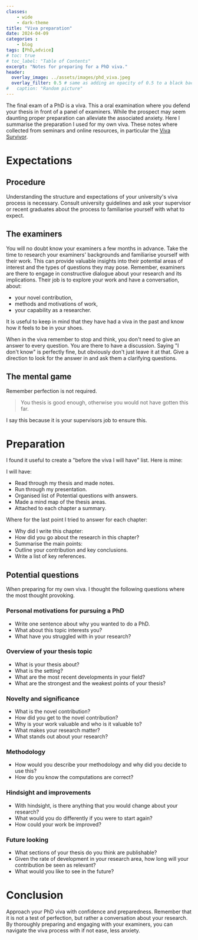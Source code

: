 ```yaml
---
classes: 
    - wide
    - dark-theme
title: "Viva preparation"
date: 2024-04-09
categories :
    - blog
tags: [PhD,advice]
# toc: true
# toc_label: "Table of Contents"
excerpt: "Notes for preparing for a PhD viva."
header:
  overlay_image: ../assets/images/phd_viva.jpeg
  overlay_filter: 0.5 # same as adding an opacity of 0.5 to a black background
#   caption: "Random picture"
---
```


The final exam of a PhD is a viva. This a oral examination where you defend your thesis in front of a panel of examiners. While the prospect may seem daunting proper preparation can alleviate the associated anxiety. Here I summarise the preparation I used for my own viva. These notes where collected from seminars and online resources, in particular the [Viva Survivor](http://www.nathanryder.co.uk/courses/viva-survivor/).

# Expectations

## Procedure

Understanding the structure and expectations of your university's viva process is necessary. Consult university guidelines and ask your supervisor or recent graduates about the process to familiarise yourself with what to expect. 

## The examiners

You will no doubt know your examiners a few months in advance. Take the time to research your examiners' backgrounds and familiarise yourself with their work. This can provide valuable insights into their potential areas of interest and the types of questions they may pose. Remember, examiners are there to engage in constructive dialogue about your research and its implications. Their job is to explore your work and have a conversation, about:

- your novel contribution,
- methods and motivations of work,
- your capability as a researcher.

It is useful to keep in mind that they have had a viva in the past and know how it feels to be in your shoes.

When in the viva remember to stop and think, you don't need to give an answer to every question. You are there to have a discussion. Saying "I don't know" is perfectly fine, but obviously don't just leave it at that. Give a direction to look for the answer in and ask them a clarifying questions.

## The mental game

Remember perfection is not required. 

> You thesis is good enough, otherwise you would not have gotten this far. 

I say this because it is your supervisors job to ensure this.
# Preparation

I found it useful to create a "before the viva I will have" list. Here is mine:

I will have:
- Read through my thesis and made notes.
- Run through my presentation.
- Organised list of Potential questions with answers.
- Made a mind map of the thesis areas.
- Attached to each chapter a summary.

Where for the last point I tried to answer for each chapter:

- Why did I write this chapter:
- How did you go about the research in this chapter? 
- Summarise the main points:
- Outline your contribution and key conclusions.
- Write a list of key references.

## Potential questions

When preparing for my own viva. I thought the following questions where the most thought provoking.

### Personal motivations for pursuing a PhD

- Write one sentence about why you wanted to do a PhD.
- What about this topic interests you?
- What have you struggled with in your research?

### Overview of your thesis topic

- What is your thesis about? 
- What is the setting?
- What are the most recent developments in your field? 
- What are the strongest and the weakest points of your thesis?

### Novelty and significance

- What is the novel contribution? 
- How did you get to the novel contribution?
- Why is your work valuable and who is it valuable to? 
- What makes your research matter?
- What stands out about your research?

### Methodology

- How would you describe your methodology and why did you decide to use this?
- How do you know the computations are correct?

### Hindsight and improvements

- With hindsight, is there anything that you would change about your research?
- What would you do differently if you were to start again?
- How could your work be improved?

### Future looking

- What sections of your thesis do you think are publishable?
- Given the rate of development in your research area, how long will your contribution be seen as relevant?
- What would you like to see in the future?

# Conclusion

Approach your PhD viva with confidence and preparedness. Remember that it is not a test of perfection, but rather a conversation about your research. By thoroughly preparing and engaging with your examiners, you can navigate the viva process with if not ease, less anxiety.
